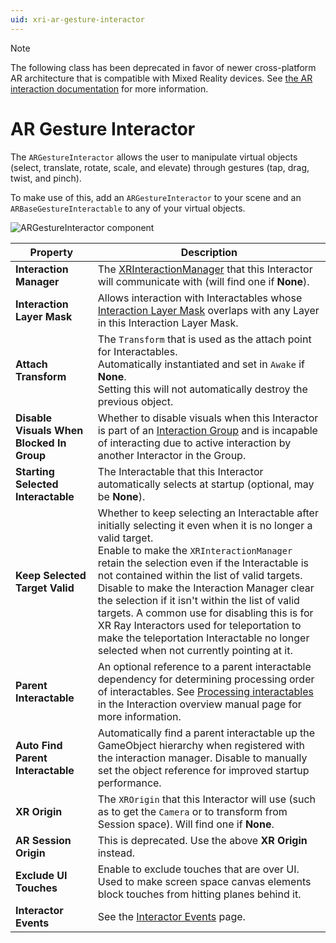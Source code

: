 ```yaml
---
uid: xri-ar-gesture-interactor
---
```

> [!NOTE]
> The following class has been deprecated in favor of newer cross-platform AR architecture that is compatible with Mixed Reality devices. See [the AR interaction documentation](ar-interaction-overview.md) for more information.

# AR Gesture Interactor

The `ARGestureInteractor` allows the user to manipulate virtual objects (select, translate, rotate, scale, and elevate) through gestures (tap, drag, twist, and pinch).

To make use of this, add an `ARGestureInteractor` to your scene and an `ARBaseGestureInteractable` to any of your virtual objects.

![ARGestureInteractor component](images/ar-gesture-interactor.png)

| **Property** | **Description** |
|---|---|
| **Interaction Manager** | The [XRInteractionManager](xr-interaction-manager.md) that this Interactor will communicate with (will find one if **None**). |
| **Interaction Layer Mask** | Allows interaction with Interactables whose [Interaction Layer Mask](interaction-layers.md) overlaps with any Layer in this Interaction Layer Mask. |
| **Attach Transform** | The `Transform` that is used as the attach point for Interactables.<br />Automatically instantiated and set in `Awake` if **None**.<br />Setting this will not automatically destroy the previous object. |
| **Disable Visuals When Blocked In Group** | Whether to disable visuals when this Interactor is part of an [Interaction Group](xr-interaction-group.md) and is incapable of interacting due to active interaction by another Interactor in the Group. |
| **Starting Selected Interactable** | The Interactable that this Interactor automatically selects at startup (optional, may be **None**). |
| **Keep Selected Target Valid** | Whether to keep selecting an Interactable after initially selecting it even when it is no longer a valid target.<br />Enable to make the `XRInteractionManager` retain the selection even if the Interactable is not contained within the list of valid targets.<br />Disable to make the Interaction Manager clear the selection if it isn't within the list of valid targets. A common use for disabling this is for XR Ray Interactors used for teleportation to make the teleportation Interactable no longer selected when not currently pointing at it. |
| **Parent Interactable** | An optional reference to a parent interactable dependency for determining processing order of interactables. See [Processing interactables](xref:xri-architecture#processing-interactables) in the Interaction overview manual page for more information. |
| **Auto Find Parent Interactable** | Automatically find a parent interactable up the GameObject hierarchy when registered with the interaction manager. Disable to manually set the object reference for improved startup performance. |
| **XR Origin** | The `XROrigin` that this Interactor will use (such as to get the `Camera` or to transform from Session space). Will find one if **None**. |
| **AR Session Origin** | This is deprecated. Use the above **XR Origin** instead. |
| **Exclude UI Touches** | Enable to exclude touches that are over UI. Used to make screen space canvas elements block touches from hitting planes behind it. |
| **Interactor Events** | See the [Interactor Events](interactor-events.md) page. |
